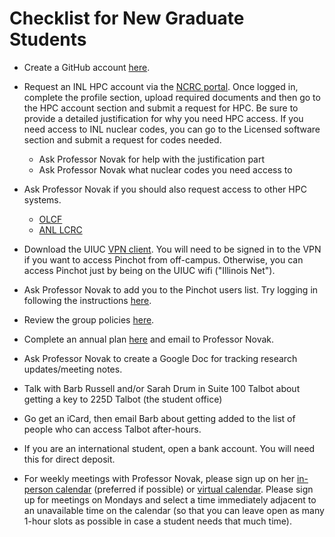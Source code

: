 # Checklist for New Graduate Students

* Create a GitHub account [here](https://github.com).

* Request an INL HPC account via the [NCRC portal](https://ncrcaims.inl.gov/Identity/Account/Login). Once logged in, complete the profile section, upload required documents and then go to the HPC account section and submit a request for HPC. Be sure to provide a detailed justification for why you need HPC access. If you need access to INL nuclear codes, you can go to the Licensed software section and submit a request for codes needed.
  - Ask Professor Novak for help with the justification part
  - Ask Professor Novak what nuclear codes you need access to

* Ask Professor Novak if you should also request access to other HPC systems.
  - [OLCF](https://my.olcf.ornl.gov/account-application-new)
  - [ANL LCRC](https://docs.lcrc.anl.gov/account-project-management/accounts-and-access/)

* Download the UIUC [VPN client](https://help.uillinois.edu/TDClient/42/UIUC/Requests/ServiceDet?ID=167). You will need to be signed in to the VPN if you want to access Pinchot from off-campus. Otherwise, you can access Pinchot just by being on the UIUC wifi ("Illinois Net").

* Ask Professor Novak to add you to the Pinchot users list. Try logging in following the instructions [here](https://github.com/anovak-lab/group_resources/blob/master/computing/pinchot.md).

* Review the group policies [here](https://github.com/anovak-lab/group_resources/blob/master/policies/expectations.pdf).

* Complete an annual plan [here](https://github.com/anovak-lab/group_resources/blob/master/policies/annual_plan.tex) and email to Professor Novak.

* Ask Professor Novak to create a Google Doc for tracking research updates/meeting notes.

* Talk with Barb Russell and/or Sarah Drum in Suite 100 Talbot about getting a key to 225D Talbot (the student office)

* Go get an iCard, then email Barb about getting added to the list of people who can access Talbot after-hours.

* If you are an international student, open a bank account. You will need this for direct deposit.

* For weekly meetings with Professor Novak, please sign up on her [in-person calendar](https://ajnovak2.youcanbook.me/) (preferred if possible) or [virtual calendar](https://ajnovak2-6.youcanbook.me/). Please sign up for meetings on Mondays and select a time immediately adjacent to an unavailable time on the calendar (so that you can leave open as many 1-hour slots as possible in case a student needs that much time).
